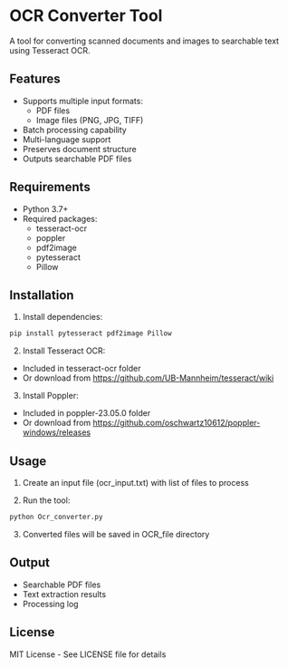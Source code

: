 # OCR Converter Tool

A tool for converting scanned documents and images to searchable text using Tesseract OCR.

## Features

- Supports multiple input formats:
  - PDF files
  - Image files (PNG, JPG, TIFF)
- Batch processing capability
- Multi-language support
- Preserves document structure
- Outputs searchable PDF files

## Requirements

- Python 3.7+
- Required packages:
  - tesseract-ocr
  - poppler
  - pdf2image
  - pytesseract
  - Pillow

## Installation

1. Install dependencies:
```bash
pip install pytesseract pdf2image Pillow
```

2. Install Tesseract OCR:
- Included in tesseract-ocr folder
- Or download from https://github.com/UB-Mannheim/tesseract/wiki

3. Install Poppler:
- Included in poppler-23.05.0 folder
- Or download from https://github.com/oschwartz10612/poppler-windows/releases

## Usage

1. Create an input file (ocr_input.txt) with list of files to process

2. Run the tool:
```bash
python Ocr_converter.py
```

3. Converted files will be saved in OCR_file directory

## Output

- Searchable PDF files
- Text extraction results
- Processing log

## License

MIT License - See LICENSE file for details
